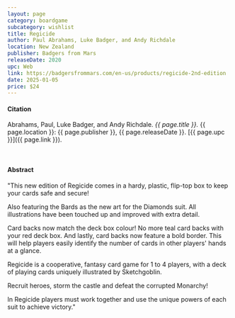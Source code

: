 ```yaml
---
layout: page
category: boardgame
subcategory: wishlist
title: Regicide
author: Paul Abrahams, Luke Badger, and Andy Richdale
location: New Zealand
publisher: Badgers from Mars
releaseDate: 2020
upc: Web
link: https://badgersfrommars.com/en-us/products/regicide-2nd-edition
date: 2025-01-05
price: $24
---
```


#### Citation

Abrahams, Paul, Luke Badger, and Andy Richdale. *{{ page.title }}.* {{ page.location }}: {{ page.publisher }}, {{ page.releaseDate }}. [{{ page.upc }}]({{ page.link }}).

<br>


#### Abstract

"This new edition of Regicide comes in a hardy, plastic, flip-top box to keep your cards safe and secure!

Also featuring the Bards as the new art for the Diamonds suit. All illustrations have been touched up and improved with extra detail.

Card backs now match the deck box colour! No more teal card backs with your red deck box. And lastly, card backs now feature a bold border. This will help players easily identify the number of cards in other players' hands at a glance.

Regicide is a cooperative, fantasy card game for 1 to 4 players, with a deck of playing cards uniquely illustrated by Sketchgoblin.

Recruit heroes, storm the castle and defeat the corrupted Monarchy!

In Regicide players must work together and use the unique powers of each suit to achieve victory."
